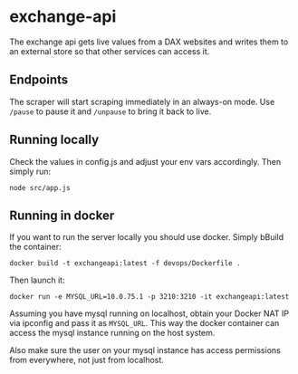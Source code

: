 # exchange-api
The exchange api gets live values from a DAX websites and writes them to an external
store so that other services can access it.

## Endpoints
The scraper will start scraping immediately in an always-on mode. Use `/pause` to pause it
and `/unpause` to bring it back to live.

## Running locally
Check the values in config.js and adjust your env vars accordingly. Then simply run:

    node src/app.js

## Running in docker
If you want to run the server locally you should use docker. Simply bBuild the container:

    docker build -t exchangeapi:latest -f devops/Dockerfile .

Then launch it:

    docker run -e MYSQL_URL=10.0.75.1 -p 3210:3210 -it exchangeapi:latest

Assuming you have mysql running on localhost, obtain your Docker NAT IP via ipconfig and pass
it as `MYSQL_URL`. This way the docker container can access the mysql instance running on the
host system.

Also make sure the user on your mysql instance has access permissions from everywhere, not
just from localhost.
